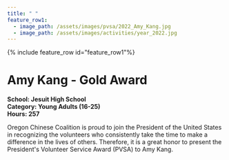```yaml
---
title: " "
feature_row1:
  - image_path: /assets/images/pvsa/2022_Amy_Kang.jpg
  - image_path: /assets/images/activities/year_2022.jpg
---
```


{% include feature_row id="feature_row1"%}

# Amy Kang - Gold Award

**School: Jesuit High School**  
**Category: Young Adults (16-25)**  
**Hours: 257**  

Oregon Chinese Coalition is proud to join the President of the United States in recognizing the volunteers who consistently take the time to make a difference in the lives of others. Therefore, it is a great honor to present the President's Volunteer Service Award (PVSA) to Amy Kang.
